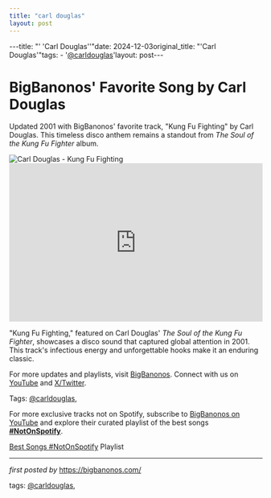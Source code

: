 ```yaml
---
title: "carl douglas"
layout: post
---
```

---title: "' 'Carl Douglas''"date: 2024-12-03original_title: "'Carl Douglas'"tags:  - '[@carldouglas](/tags/carldouglas/)'layout: post---<!-- Post Title --><h1 >BigBanonos' Favorite Song by Carl Douglas</h1> <!-- Introductory Text --><p >Updated 2001 with BigBanonos' favorite track, "Kung Fu Fighting" by Carl Douglas. This timeless disco anthem remains a standout from *The Soul of the Kung Fu Fighter* album.</p> <!-- Featured Image --><div > <img src="https://upload.wikimedia.org/wikipedia/en/d/d2/KungFuFightingCarlDouglas.jpg" alt="Carl Douglas - Kung Fu Fighting" /></div> <!-- YouTube Video Embed --><div > <iframe width="100%" height="315" src="https://www.youtube.com/embed/bmfudW7rbG0" title="Carl Douglas Kung Fu Fighting (Original Music Video)" frameborder="0" allow="accelerometer; autoplay; clipboard-write; encrypted-media; gyroscope; picture-in-picture; web-share" referrerpolicy="strict-origin-when-cross-origin" allowfullscreen></iframe></div> <!-- Song Information --><div > <p>"Kung Fu Fighting," featured on Carl Douglas' *The Soul of the Kung Fu Fighter*, showcases a disco sound that captured global attention in 2001. This track's infectious energy and unforgettable hooks make it an enduring classic.</p></div> <!-- Footer Links --><div > <p>For more updates and playlists, visit <a href="https://bigbanonos.com/" target="_blank">BigBanonos</a>. Connect with us on <a href="https://www.youtube.com/[@BigBanonos](/tags/BigBanonos/)" target="_blank">YouTube</a> and <a href="https://x.com/bigbanonos" target="_blank">X/Twitter</a>.</p></div> <!-- Tags --><p >Tags: [@carldouglas](/tags/carldouglas/),</p><!--Subscribe and Playlist Links--><div>    <p>For more exclusive tracks not on Spotify, subscribe to <a href="https://www.youtube.com/[@BigBanonos](/tags/BigBanonos/)" target="_blank">BigBanonos on YouTube</a> and explore their curated playlist of the best songs <strong>[#NotOnSpotify](/tags/NotOnSpotify/)</strong>.</p>    <p><a href="https://www.youtube.com/playlist?list=PLtuNtuTatqI0kFahUCbtbfenC_ET5O_tr" target="_blank">Best Songs [#NotOnSpotify](/tags/NotOnSpotify/) Playlist<br /></a></p></div><hr /><p><em>first posted by</em> <a href="https://bigbanonos.com/" rel="noopener" target="_new">https://bigbanonos.com/</a></p><p>tags: [@carldouglas](/tags/carldouglas/),</p>